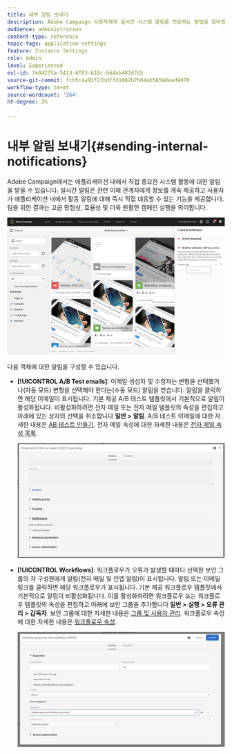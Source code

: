 ```yaml
---
title: 내부 알림 보내기
description: Adobe Campaign 사용자에게 실시간 시스템 알림을 전송하는 방법을 알아봅니다.
audience: administration
content-type: reference
topic-tags: application-settings
feature: Instance Settings
role: Admin
level: Experienced
exl-id: 7e04275a-5413-4f03-b18c-b64ab482d7d5
source-git-commit: fcb5c4a92f23bdffd1082b7b044b5859dead9d70
workflow-type: tm+mt
source-wordcount: '264'
ht-degree: 2%

---
```


# 내부 알림 보내기{#sending-internal-notifications}

Adobe Campaign에서는 애플리케이션 내에서 직접 중요한 시스템 활동에 대한 알림을 받을 수 있습니다. 실시간 알림은 관련 이해 관계자에게 정보를 계속 제공하고 사용자가 애플리케이션 내에서 활동 알림에 대해 즉시 직접 대응할 수 있는 기능을 제공합니다. 팀을 위한 결과는 고급 민첩성, 효율성 및 더욱 원활한 캠페인 실행을 의미합니다.

![](assets/pulse_3.png)

다음 객체에 대한 알림을 구성할 수 있습니다.

* **[!UICONTROL A/B Test emails]**: 이메일 생성자 및 수정자는 변형을 선택했거나(자동 모드) 변형을 선택해야 한다는(수동 모드) 알림을 받습니다. 알림을 클릭하면 해당 이메일이 표시됩니다. 기본 제공 A/B 테스트 템플릿에서 기본적으로 알림이 활성화됩니다. 비활성화하려면 전자 메일 또는 전자 메일 템플릿의 속성을 편집하고 아래에 있는 상자의 선택을 취소합니다 **일반 > 알림**. A/B 테스트 이메일에 대한 자세한 내용은 [AB 테스트 만들기](../../channels/using/designing-an-a-b-test-email.md). 전자 메일 속성에 대한 자세한 내용은 [전자 메일 속성 목록](../../administration/using/configuring-email-channel.md#list-of-email-properties).

   ![](assets/pulse_2.png)

* **[!UICONTROL Workflows]**: 워크플로우가 오류가 발생할 때마다 선택한 보안 그룹의 각 구성원에게 알림(전자 메일 및 인앱 알림)이 표시됩니다. 알림 또는 이메일 링크를 클릭하면 해당 워크플로우가 표시됩니다. 기본 제공 워크플로우 템플릿에서 기본적으로 알림이 비활성화됩니다. 이를 활성화하려면 워크플로우 또는 워크플로우 템플릿의 속성을 편집하고 아래에 보안 그룹을 추가합니다 **일반 > 실행 > 오류 관리 > 감독자**. 보안 그룹에 대한 자세한 내용은 [그룹 및 사용자 관리](../../administration/using/managing-groups-and-users.md). 워크플로우 속성에 대한 자세한 내용은 [워크플로우 속성](../../automating/using/managing-execution-options.md).

   ![](assets/pulse_1.png)
